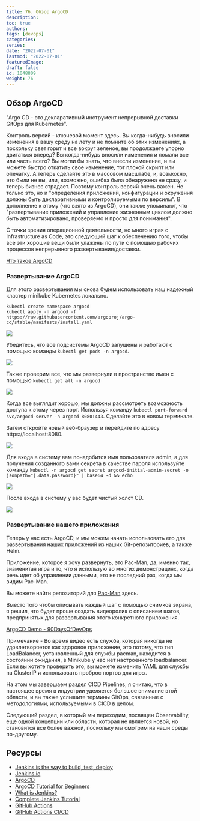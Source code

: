 ```yaml
---
title: 76. Обзор ArgoCD
description: 
toc: true
authors:
tags: [devops]
categories:
series: 
date: "2022-07-01"
lastmod: "2022-07-01"
featuredImage:
draft: false
id: 1048809
weight: 76
---
```


## Обзор ArgoCD

"Argo CD - это декларативный инструмент непрерывной доставки GitOps для Kubernetes".

Контроль версий - ключевой момент здесь. Вы когда-нибудь вносили изменения в вашу среду на лету и не помните об этих изменениях, а поскольку свет горит и все вокруг зеленое, вы продолжаете упорно двигаться вперед? Вы когда-нибудь вносили изменения и ломали все или часть всего? Вы могли бы знать, что внесли изменение, и вы можете быстро откатить свое изменение, тот плохой скрипт или опечатку. А теперь сделайте это в массовом масштабе, и, возможно, это были не вы, или, возможно, ошибка была обнаружена не сразу, и теперь бизнес страдает. Поэтому контроль версий очень важен. Не только это, но и "определения приложений, конфигурации и окружения должны быть декларативными и контролируемыми по версиям". В дополнение к этому (что взято из ArgoCD), они также упоминают, что "развертывание приложений и управление жизненным циклом должно быть автоматизировано, проверяемо и просто для понимания".

С точки зрения операционной деятельности, но много играя с Infrastructure as Code, это следующий шаг к обеспечению того, чтобы все эти хорошие вещи были улажены по пути с помощью рабочих процессов непрерывного развертывания/доставки.

[Что такое ArgoCD](https://argo-cd.readthedocs.io/en/stable/)

### Развертывание ArgoCD 

Для этого развертывания мы снова будем использовать наш надежный кластер minikube Kubernetes локально. 

```
kubectl create namespace argocd
kubectl apply -n argocd -f https://raw.githubusercontent.com/argoproj/argo-cd/stable/manifests/install.yaml
```

![](../images/Day76_CICD1.ru.png?v1)

Убедитесь, что все подсистемы ArgoCD запущены и работают с помощью команды `kubectl get pods -n argocd`.

![](../images/Day76_CICD2.ru.png?v1)

Также проверим все, что мы развернули в пространстве имен с помощью `kubectl get all -n argocd` 

![](../images/Day76_CICD3.ru.png?v1)

Когда все выглядит хорошо, мы должны рассмотреть возможность доступа к этому через порт. Используя команду `kubectl port-forward svc/argocd-server -n argocd 8080:443`. Сделайте это в новом терминале. 

Затем откройте новый веб-браузер и перейдите по адресу https://localhost:8080. 

![](../images/Day76_CICD4.ru.png?v1)

Для входа в систему вам понадобится имя пользователя admin, а для получения созданного вами секрета в качестве пароля используйте команду `kubectl -n argocd get secret argocd-initial-admin-secret -o jsonpath="{.data.password}" | base64 -d && echo` 

![](../images/Day76_CICD5.ru.png?v1)

После входа в систему у вас будет чистый холст CD. 

![](../images/Day76_CICD6.ru.png?v1)

### Развертывание нашего приложения 

Теперь у нас есть ArgoCD, и мы можем начать использовать его для развертывания наших приложений из наших Git-репозиториев, а также Helm. 

Приложение, которое я хочу развернуть, это Pac-Man, да, именно так, знаменитая игра и то, что я использую во многих демонстрациях, когда речь идет об управлении данными, это не последний раз, когда мы видим Pac-Man. 

Вы можете найти репозиторий для [Pac-Man](https://github.com/MichaelCade/pacman-tanzu.git) здесь.

Вместо того чтобы описывать каждый шаг с помощью снимков экрана, я решил, что будет проще создать видеоролик с описанием шагов, предпринятых для развертывания этого конкретного приложения. 

[ArgoCD Demo - 90DaysOfDevOps](https://www.youtube.com/watch?v=w6J413_j0hA)

Примечание - Во время видео есть служба, которая никогда не удовлетворяется как здоровое приложение, это потому, что тип LoadBalancer, установленный для службы pacman, находится в состоянии ожидания, в Minikube у нас нет настроенного loadbalancer. Если вы хотите проверить это, вы можете изменить YAML для службы на ClusterIP и использовать проброс портов для игры. 

На этом мы завершаем раздел CICD Pipelines, я считаю, что в настоящее время в индустрии уделяется большое внимание этой области, и вы также услышите термины GitOps, связанные с методологиями, используемыми в CICD в целом. 

Следующий раздел, в который мы переходим, посвящен Observability, еще одной концепции или области, которая не является новой, но становится все более важной, поскольку мы смотрим на наши среды по-другому.
## Ресурсы

- [Jenkins is the way to build, test, deploy](https://youtu.be/_MXtbjwsz3A)
- [Jenkins.io](https://www.jenkins.io/)
- [ArgoCD](https://argo-cd.readthedocs.io/en/stable/)
- [ArgoCD Tutorial for Beginners](https://www.youtube.com/watch?v=MeU5_k9ssrs)
- [What is Jenkins?](https://www.youtube.com/watch?v=LFDrDnKPOTg)
- [Complete Jenkins Tutorial](https://www.youtube.com/watch?v=nCKxl7Q_20I&t=3s)
- [GitHub Actions](https://www.youtube.com/watch?v=R8_veQiYBjI)
- [GitHub Actions CI/CD](https://www.youtube.com/watch?v=mFFXuXjVgkU)

